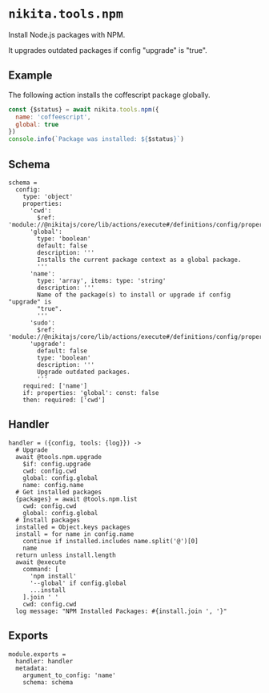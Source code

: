 
# `nikita.tools.npm`

Install Node.js packages with NPM.

It upgrades outdated packages if config "upgrade" is "true".

## Example

The following action installs the coffescript package globally.

```js
const {$status} = await nikita.tools.npm({
  name: 'coffeescript',
  global: true
})
console.info(`Package was installed: ${$status}`)
```

## Schema

    schema =
      config:
        type: 'object'
        properties:
          'cwd':
            $ref: 'module://@nikitajs/core/lib/actions/execute#/definitions/config/properties/cwd'
          'global':
            type: 'boolean'
            default: false
            description: '''
            Installs the current package context as a global package.
            '''
          'name':
            type: 'array', items: type: 'string'
            description: '''
            Name of the package(s) to install or upgrade if config "upgrade" is
            "true".
            '''
          'sudo':
            $ref: 'module://@nikitajs/core/lib/actions/execute#/definitions/config/properties/sudo'
          'upgrade':
            default: false
            type: 'boolean'
            description: '''
            Upgrade outdated packages.
            '''
        required: ['name']
        if: properties: 'global': const: false
        then: required: ['cwd']

## Handler

    handler = ({config, tools: {log}}) ->
      # Upgrade
      await @tools.npm.upgrade
        $if: config.upgrade
        cwd: config.cwd
        global: config.global
        name: config.name
      # Get installed packages
      {packages} = await @tools.npm.list
        cwd: config.cwd
        global: config.global
      # Install packages
      installed = Object.keys packages
      install = for name in config.name
        continue if installed.includes name.split('@')[0]
        name
      return unless install.length
      await @execute
        command: [
          'npm install'
          '--global' if config.global
          ...install
        ].join ' '
        cwd: config.cwd
      log message: "NPM Installed Packages: #{install.join ', '}"

## Exports

    module.exports =
      handler: handler
      metadata:
        argument_to_config: 'name'
        schema: schema
